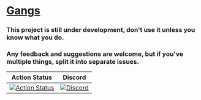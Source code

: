 # [Gangs](http://gangs.dev/)

### This project is still under development, don't use it unless you know what you do.
### Any feedback and suggestions are welcome, but if you've multiple things, split it into separate issues.


| Action Status | Discord |
|:-------------:|:-------:|
| [![Action Status](https://github.com/Bara/Gangs/workflows/Compile%20with%20SourceMod/badge.svg)](https://github.com/Bara/Gangs/actions) | [![Discord](https://img.shields.io/discord/388685157286019072.svg)](https://discord.gg/NUMQfgs) |

